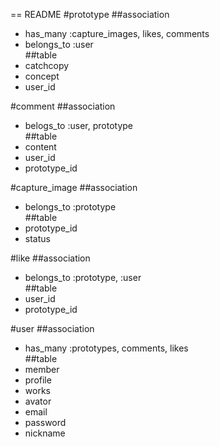 == README
#prototype
##association
- has_many :capture_images, likes, comments  
- belongs_to :user  
##table
- catchcopy  
- concept  
- user_id  

#comment
##association
- belogs_to :user, prototype  
##table
- content  
- user_id  
- prototype_id  

#capture_image
##association
- belongs_to :prototype  
##table
- prototype_id  
- status  

#like
##association
- belongs_to :prototype, :user  
##table
- user_id  
- prototype_id  

#user
##association
- has_many :prototypes, comments, likes  
##table
- member  
- profile  
- works  
- avator  
- email  
- password  
- nickname  

